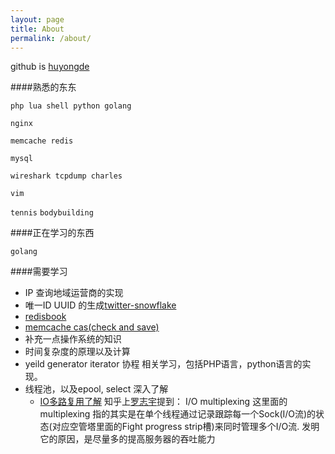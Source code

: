 ```yaml
---
layout: page 
title: About 
permalink: /about/
---
```


github is [huyongde](https://github.com/huyongde)

####熟悉的东东

`php lua shell python golang`

`nginx`

`memcache redis`

`mysql`

`wireshark tcpdump charles `

`vim`

`tennis` `bodybuilding`

####正在学习的东西

`golang`  

####需要学习

* IP 查询地域运营商的实现
* 唯一ID UUID 的生成[twitter-snowflake](http://www.lanindex.com/twitter-snowflake%EF%BC%8C64%E4%BD%8D%E8%87%AA%E5%A2%9Eid%E7%AE%97%E6%B3%95%E8%AF%A6%E8%A7%A3/)
* [redisbook](http://redisbook.readthedocs.org/en/latest/index.html)
* [memcache cas(check and save)](http://blog.csdn.net/ywh147/article/details/9385137)
* 补充一点操作系统的知识
* 时间复杂度的原理以及计算
* yeild generator iterator 协程 相关学习，包括PHP语言，python语言的实现。
* 线程池，以及epool, select 深入了解
    * [IO多路复用了解](https://www.zhihu.com/question/32163005) 知乎上[罗志宇](https://www.zhihu.com/people/fredriklo)提到： I/O multiplexing 这里面的 multiplexing 指的其实是在单个线程通过记录跟踪每一个Sock(I/O流)的状态(对应空管塔里面的Fight progress strip槽)来同时管理多个I/O流. 发明它的原因，是尽量多的提高服务器的吞吐能力


